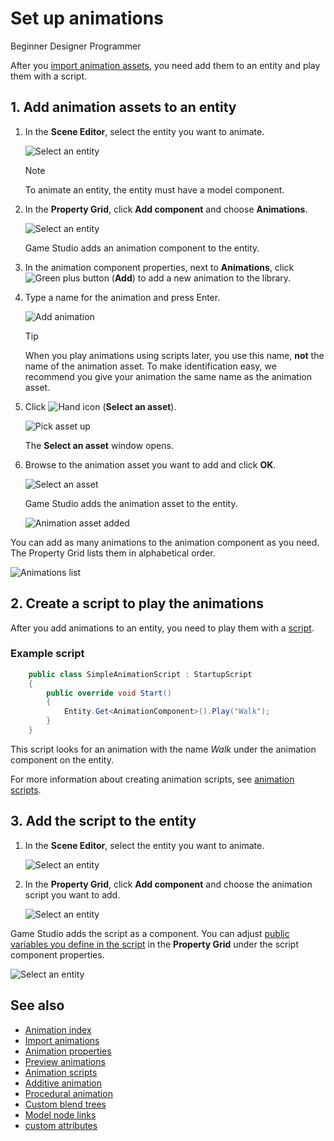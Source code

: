 # Set up animations

<span class="label label-doc-level">Beginner</span>
<span class="label label-doc-audience">Designer</span>
<span class="label label-doc-audience">Programmer</span>

After you [import animation assets](import-animations.md), you need add them to an entity and play them with a script.

## 1. Add animation assets to an entity

1. In the **Scene Editor**, select the entity you want to animate.

    ![Select an entity](media/select-entity.png)

    >[!Note]
    >To animate an entity, the entity must have a model component.

2. In the **Property Grid**, click **Add component** and choose **Animations**.

    ![Select an entity](media/select-animation-component.png)

    Game Studio adds an animation component to the entity.

3. In the animation component properties, next to **Animations**, click ![Green plus button](~/manual/game-studio/media/green-plus-icon.png) (**Add**) to add a new animation to the library.

4. Type a name for the animation and press Enter.

    ![Add animation](media/add-animation.png)

    >[!Tip]
    >When you play animations using scripts later, you use this name, **not** the name of the animation asset. To make identification easy, we recommend you give your animation the same name as the animation asset.
    
5. Click ![Hand icon](~/manual/game-studio/media/hand-icon.png) (**Select an asset**).

    ![Pick asset up](media/pick-asset-up.png)

    The **Select an asset** window opens.

6. Browse to the animation asset you want to add and click **OK**.

    ![Select an asset](media/asset-picker.png)

    Game Studio adds the animation asset to the entity.

    ![Animation asset added](media/animation-asset-added.png)

You can add as many animations to the animation component as you need. The Property Grid lists them in alphabetical order.

![Animations list](media/animations-list.png)

## 2. Create a script to play the animations

After you add animations to an entity, you need to play them with a [script](../scripts/index.md).

### Example script

```cs
    public class SimpleAnimationScript : StartupScript
    {
        public override void Start()
        {
            Entity.Get<AnimationComponent>().Play("Walk");
        }
    }
```

This script looks for an animation with the name *Walk* under the animation component on the entity.

For more information about creating animation scripts, see [animation scripts](animation-scripts.md).

## 3. Add the script to the entity

1. In the **Scene Editor**, select the entity you want to animate.

    ![Select an entity](media/select-entity.png)

2. In the **Property Grid**, click **Add component** and choose the animation script you want to add.

    ![Select an entity](media/add-animation-script-component.png)

Game Studio adds the script as a component. You can adjust [public variables you define in the script](../scripts/public-properties-and-fields.md) in the **Property Grid** under the script component properties.

![Select an entity](media/animations-setup3.png)

## See also

* [Animation index](index.md)
* [Import animations](import-animations.md)
* [Animation properties](animation-properties.md)
* [Preview animations](preview-animations.md)
* [Animation scripts](animation-scripts.md)
* [Additive animation](additive-animation.md)
* [Procedural animation](procedural-animation.md)
* [Custom blend trees](custom-blend-trees.md)
* [Model node links](model-node-links.md)
* [custom attributes](custom-attributes.md)
